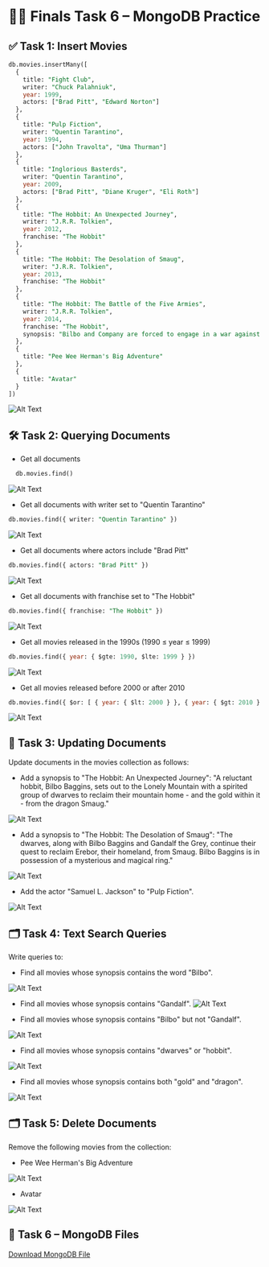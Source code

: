 # 👨‍💻 Finals Task 6 – MongoDB Practice

## ✅ Task 1: Insert Movies

```sql
db.movies.insertMany([
  {
    title: "Fight Club",
    writer: "Chuck Palahniuk",
    year: 1999,
    actors: ["Brad Pitt", "Edward Norton"]
  },
  {
    title: "Pulp Fiction",
    writer: "Quentin Tarantino",
    year: 1994,
    actors: ["John Travolta", "Uma Thurman"]
  },
  {
    title: "Inglorious Basterds",
    writer: "Quentin Tarantino",
    year: 2009,
    actors: ["Brad Pitt", "Diane Kruger", "Eli Roth"]
  },
  {
    title: "The Hobbit: An Unexpected Journey",
    writer: "J.R.R. Tolkien",
    year: 2012,
    franchise: "The Hobbit"
  },
  {
    title: "The Hobbit: The Desolation of Smaug",
    writer: "J.R.R. Tolkien",
    year: 2013,
    franchise: "The Hobbit"
  },
  {
    title: "The Hobbit: The Battle of the Five Armies",
    writer: "J.R.R. Tolkien",
    year: 2014,
    franchise: "The Hobbit",
    synopsis: "Bilbo and Company are forced to engage in a war against an array of combatants and keep the Lonely Mountain from falling into the hands of a rising darkness."
  },
  {
    title: "Pee Wee Herman's Big Adventure"
  },
  {
    title: "Avatar"
  }
])
```
![Alt Text](https://github.com/NaythanIsME/EDM-Portfolio/blob/main/Finals%20Task%206/Images/insert.png)

## 🛠️ Task 2: Querying Documents

- Get all documents
```sql
  db.movies.find()
```
![Alt Text](https://github.com/NaythanIsME/EDM-Portfolio/blob/main/Finals%20Task%206/Images/find.png)

- Get all documents with writer set to "Quentin Tarantino"
```sql
db.movies.find({ writer: "Quentin Tarantino" })
```
![Alt Text](https://github.com/NaythanIsME/EDM-Portfolio/blob/main/Finals%20Task%206/Images/find1.png)

- Get all documents where actors include "Brad Pitt"
```sql
db.movies.find({ actors: "Brad Pitt" })
```
![Alt Text](https://github.com/NaythanIsME/EDM-Portfolio/blob/main/Finals%20Task%206/Images/find2.png)

- Get all documents with franchise set to "The Hobbit"
```sql
db.movies.find({ franchise: "The Hobbit" })
```
![Alt Text](https://github.com/NaythanIsME/EDM-Portfolio/blob/main/Finals%20Task%206/Images/find3.png)

- Get all movies released in the 1990s (1990 ≤ year ≤ 1999)
```sql
db.movies.find({ year: { $gte: 1990, $lte: 1999 } })
```
![Alt Text](https://github.com/NaythanIsME/EDM-Portfolio/blob/main/Finals%20Task%206/Images/find4.png)

- Get all movies released before 2000 or after 2010
```sql
db.movies.find({ $or: [ { year: { $lt: 2000 } }, { year: { $gt: 2010 } } ] })
```
![Alt Text](https://github.com/NaythanIsME/EDM-Portfolio/blob/main/Finals%20Task%206/Images/find5.png)

## 🧮 Task 3: Updating Documents

Update documents in the movies collection as follows:

- Add a synopsis to "The Hobbit: An Unexpected Journey":
"A reluctant hobbit, Bilbo Baggins, sets out to the Lonely Mountain with a spirited group of dwarves to reclaim their mountain home - and the gold within it - from the dragon Smaug."

![Alt Text](https://github.com/NaythanIsME/EDM-Portfolio/blob/main/Finals%20Task%206/Images/update1.png)

- Add a synopsis to "The Hobbit: The Desolation of Smaug":
"The dwarves, along with Bilbo Baggins and Gandalf the Grey, continue their quest to reclaim Erebor, their homeland, from Smaug. Bilbo Baggins is in possession of a mysterious and magical ring."

![Alt Text](https://github.com/NaythanIsME/EDM-Portfolio/blob/main/Finals%20Task%206/Images/update2.png)

- Add the actor "Samuel L. Jackson" to "Pulp Fiction".

![Alt Text](https://github.com/NaythanIsME/EDM-Portfolio/blob/main/Finals%20Task%206/Images/update3.png)

## 🗂️ Task 4: Text Search Queries
Write queries to:

- Find all movies whose synopsis contains the word "Bilbo".
  
![Alt Text](https://github.com/NaythanIsME/EDM-Portfolio/blob/main/Finals%20Task%206/Images/findx1.png)

- Find all movies whose synopsis contains "Gandalf".
![Alt Text](https://github.com/NaythanIsME/EDM-Portfolio/blob/main/Finals%20Task%206/Images/findx2.png)

- Find all movies whose synopsis contains "Bilbo" but not "Gandalf".
  
![Alt Text](https://github.com/NaythanIsME/EDM-Portfolio/blob/main/Finals%20Task%206/Images/findx3.png)

- Find all movies whose synopsis contains "dwarves" or "hobbit".
  
![Alt Text](https://github.com/NaythanIsME/EDM-Portfolio/blob/main/Finals%20Task%206/Images/findx4.png)

- Find all movies whose synopsis contains both "gold" and "dragon".
  
![Alt Text](https://github.com/NaythanIsME/EDM-Portfolio/blob/main/Finals%20Task%206/Images/findx5.png)

## 🗂️ Task 5: Delete Documents
Remove the following movies from the collection:

- Pee Wee Herman's Big Adventure

![Alt Text](https://github.com/NaythanIsME/EDM-Portfolio/blob/main/Finals%20Task%206/Images/delete1.png)

- Avatar

![Alt Text](https://github.com/NaythanIsME/EDM-Portfolio/blob/main/Finals%20Task%206/Images/del2.png)

## 📄 Task 6 – MongoDB Files

[Download MongoDB File](https://github.com/NaythanIsME/EDM-Portfolio/blob/main/Finals%20Task%206/Files/mongo_practice.movies.json)
